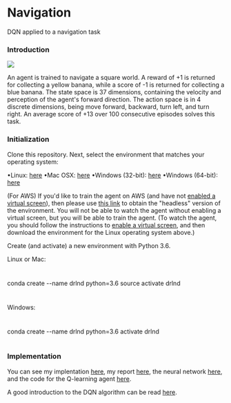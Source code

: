 # Navigation
DQN applied to a navigation task

### Introduction

![](uploads/banana.gif)

An agent is trained to navigate a square world. A reward of +1 is returned for collecting a yellow banana, while a score of -1 is returned for collecting a blue banana. The state space is 37 dimensions, containing the velocity and perception of the agent's forward direction. The action space is in 4 discrete dimensions, being move forward, backward, turn left, and turn right. An average score of +13 over 100 consecutive episodes solves this task.

### Initialization
 Clone this repository. Next, select the environment that matches your operating system:
 
•Linux: [here](https://s3-us-west-1.amazonaws.com/udacity-drlnd/P1/Banana/Banana_Linux.zip)
•Mac OSX: [here](https://s3-us-west-1.amazonaws.com/udacity-drlnd/P1/Banana/Banana.app.zip)
•Windows (32-bit): [here](https://s3-us-west-1.amazonaws.com/udacity-drlnd/P1/Banana/Banana_Windows_x86.zip)
•Windows (64-bit): [here](https://s3-us-west-1.amazonaws.com/udacity-drlnd/P1/Banana/Banana_Windows_x86_64.zip)

(For AWS) If you'd like to train the agent on AWS (and have not [enabled a virtual screen](https://github.com/Unity-Technologies/ml-agents/blob/master/docs/Training-on-Amazon-Web-Service.md)), then please use [this link](https://s3-us-west-1.amazonaws.com/udacity-drlnd/P1/Banana/Banana_Linux_NoVis.zip) to obtain the "headless" version of the environment. You will not be able to watch the agent without enabling a virtual screen, but you will be able to train the agent. (To watch the agent, you should follow the instructions to [enable a virtual screen](https://github.com/Unity-Technologies/ml-agents/blob/master/docs/Training-on-Amazon-Web-Service.md), and then download the environment for the Linux operating system above.)

Create (and activate) a new environment with Python 3.6.

Linux or Mac:
#
conda create --name drlnd python=3.6
source activate drlnd
#

Windows:
#
conda create --name drlnd python=3.6 
activate drlnd
#
### Implementation

You can see my implentation [here](https://github.com/brand909/Navigation/blob/master/Navigation.ipynb), my report [here](https://github.com/brand909/Navigation/blob/master/REPORT.md), the neural network [here](https://github.com/brand909/Navigation/blob/master/model.py), and the code for the Q-learning agent [here](https://github.com/brand909/Navigation/blob/master/agent.py).

A good introduction to the DQN algorithm can be read [here](https://storage.googleapis.com/deepmind-media/dqn/DQNNaturePaper.pdf).

